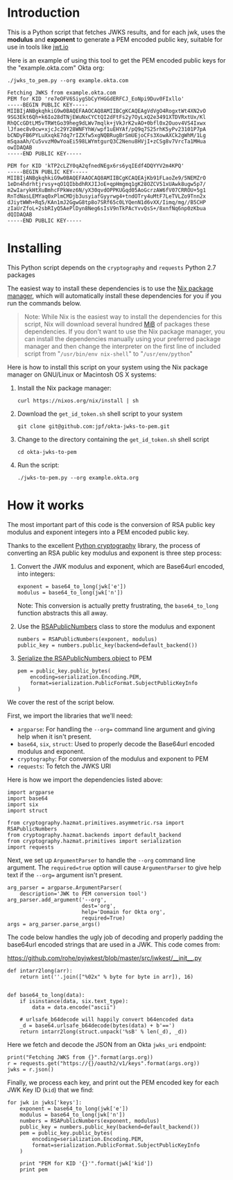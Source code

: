 # Introduction

This is a Python script that fetches JWKS results, and for
each jwk, uses the **modulus** and **exponent** to generate a PEM encoded
public key, suitable for use in tools like [jwt.io](https://jwt.io)

Here is an example of using this tool to get the PEM encoded public
keys for the "example.okta.com" Okta org:

    ./jwks_to_pem.py --org example.okta.com

    Fetching JWKS from example.okta.com
    PEM for KID 're7eOFV6SiygSbCyYHGGdERFCJ_EoNpi9Duv0FIxllo'
    -----BEGIN PUBLIC KEY-----
    MIIBIjANBgkqhkiG9w0BAQEFAAOCAQ8AMIIBCgKCAQEAgVdVgO4RogxtWt4XN2vO
    9SG3Ekt6Qh+k6Io28dTNjEWuNxCYCtQI2dFtFs2y7OyLxQ2e3491XTDVRxtUx/Kl
    RhQCcGDtLM5vTRWtGo39heg9dLWv7mqlk+jVkJrK2vAO+0bfl0x2Ouov4VS4Ixwx
    lJfaec8v0cw+xjcJc29Y28WNFYhW/wpf1uEHYAf/pQ9q7S25rhK5yPv23101P7pA
    bCNDyFB6PYLuXxqkE7dq7rIZXfw5xgNQBRugBrSmUEjoCFs3XowAXCk2gWhM/1Lg
    mSqaaAh/Cu5vvzM0wYoaEi598LWYmtgurQ3C2Nenu8HVjI+zCSg8v7VrcTa1MHua
    owIDAQAB
    -----END PUBLIC KEY-----
    
    PEM for KID 'kTP2cLZY0qA2qfnedNEgx6rs6yqIEdf4DQYYV2m4KPQ'
    -----BEGIN PUBLIC KEY-----
    MIIBIjANBgkqhkiG9w0BAQEFAAOCAQ8AMIIBCgKCAQEAjKb91FLaoZe9/5NEMZrO
    1eDn4hdrhtjrvsy+qO1QIbbdhRXJIJoE+qpHmgmq1gK28OZCV51xUAwk8ugw5p7/
    m2wIarykHtXuBmhcFPkWez6N/yX30qvdOPPKUGqd05AoGcrzAW6fV07CRROU+5g1
    RnTdNasLEMYaq0xPlmCMDjb3usyiafGyyrwg4+tndOTry4uMtF7LeTVLZo9Tnn2x
    dJiytWWh+Rq5/KAn1mJ2GgwG8tp8o7SRf65c0LYQenN1d6vXX/Iimq/mg//B5CHP
    zIaUrZfoL+2sbRIyQ5AePlDyn8Neg6sIsV9nTkPAcYvvQsS+/8xnfNq6np0zKbua
    dQIDAQAB
    -----END PUBLIC KEY-----

# Installing

This Python script depends on the `cryptography` and `requests` Python
2.7 packages

The easiest way to install these dependencies is to use the [Nix
package manager](https://nixos.org/nix/), which will automatically install these dependencies
for you if you run the commands below.

> Note: While Nix is the easiest way to install the dependencies for
> this script, Nix will download several hundred [MiB](https://en.wikipedia.org/wiki/Mebibyte) of packages these
> dependencies. If you don't want to use the Nix package manager, you
> can install the dependencies manually using your preferred package
> manager and then change the interpreter on the first line of
> included script from "`/usr/bin/env nix-shell`" to "`/usr/env/python`"

Here is how to install this script on your system using the Nix
package manager on GNU/Linux or Macintosh OS X systems:

1.  Install the Nix package manager:
    
        curl https://nixos.org/nix/install | sh
2.  Download the `get_id_token.sh` shell script to your system
    
        git clone git@github.com:jpf/okta-jwks-to-pem.git
3.  Change to the directory containing the `get_id_token.sh` shell
    script
    
        cd okta-jwks-to-pem
4.  Run the script:
    
        ./jwks-to-pem.py --org example.okta.org

# How it works

The most important part of this code is the conversion of RSA public
key modulus and exponent integers into a PEM encoded public key.

Thanks to the excellent [Python cryptography](https://cryptography.io/en/latest/) library, the process of
converting an RSA public key modulus and exponent is three step
process:

1.  Convert the JWK modulus and exponent, which are Base64url
    encoded, into integers:
    
        exponent = base64_to_long(jwk['e'])
        modulus = base64_to_long(jwk['n'])
    
    Note: This conversion is actually pretty frustrating, the
    `base64_to_long` function abstracts this all away.
2.  Use the [RSAPublicNumbers](https://cryptography.io/en/latest/hazmat/primitives/asymmetric/rsa/#cryptography.hazmat.primitives.asymmetric.rsa.RSAPublicNumbers) class to store the modulus and exponent
    
        numbers = RSAPublicNumbers(exponent, modulus)
        public_key = numbers.public_key(backend=default_backend())
3.  [Serialize the RSAPublicNumbers object](https://cryptography.io/en/latest/hazmat/primitives/asymmetric/serialization/) to PEM
    
        pem = public_key.public_bytes(
            encoding=serialization.Encoding.PEM,
            format=serialization.PublicFormat.SubjectPublicKeyInfo
        )

We cover the rest of the script below.

First, we import the libraries that we'll need:

-   `argparse`: For handling the `--org=` command line argument and giving
    help when it isn't present.
-   `base64`, `six`, `struct`: Used to properly decode the Base64url encoded modulus
    and exponent.
-   `cryptography`: For conversion of the modulus and exponent to PEM
-   `requests`: To fetch the JWKS URI

Here is how we import the dependencies listed above:

    import argparse
    import base64
    import six
    import struct
    
    from cryptography.hazmat.primitives.asymmetric.rsa import RSAPublicNumbers
    from cryptography.hazmat.backends import default_backend
    from cryptography.hazmat.primitives import serialization
    import requests

Next, we set up `ArgumentParser` to handle the `--org` command line
argument. The `required=true` option will cause `ArgumentParser` to give
help text if the `--org=` argument isn't present.

    arg_parser = argparse.ArgumentParser(
        description='JWK to PEM conversion tool')
    arg_parser.add_argument('--org',
                            dest='org',
                            help='Domain for Okta org',
                            required=True)
    args = arg_parser.parse_args()

The code below handles the ugly job of decoding and properly padding
the base64url encoded strings that are used in a JWK. This code
comes from: 

<https://github.com/rohe/pyjwkest/blob/master/src/jwkest/__init__.py> 

    def intarr2long(arr):
        return int(''.join(["%02x" % byte for byte in arr]), 16)
    
    
    def base64_to_long(data):
        if isinstance(data, six.text_type):
            data = data.encode("ascii")
    
        # urlsafe_b64decode will happily convert b64encoded data
        _d = base64.urlsafe_b64decode(bytes(data) + b'==')
        return intarr2long(struct.unpack('%sB' % len(_d), _d))

Here we fetch and decode the JSON from an Okta `jwks_uri` endpoint:

    print("Fetching JWKS from {}".format(args.org))
    r = requests.get("https://{}/oauth2/v1/keys".format(args.org))
    jwks = r.json()

Finally, we process each key, and print out the PEM encoded key for
each JWK Key ID (`kid`) that we find:

    for jwk in jwks['keys']:
        exponent = base64_to_long(jwk['e'])
        modulus = base64_to_long(jwk['n'])
        numbers = RSAPublicNumbers(exponent, modulus)
        public_key = numbers.public_key(backend=default_backend())
        pem = public_key.public_bytes(
            encoding=serialization.Encoding.PEM,
            format=serialization.PublicFormat.SubjectPublicKeyInfo
        )
    
        print "PEM for KID '{}'".format(jwk['kid'])
        print pem